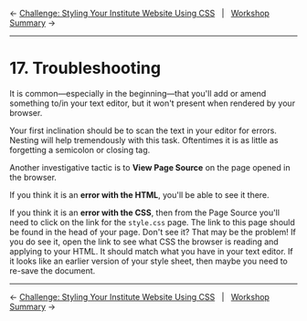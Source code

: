 ← [Challenge: Styling Your Institute Website Using CSS](16-challenge-styling-your-institute-website-using-css.md)&nbsp;&nbsp;&nbsp;|&nbsp;&nbsp;&nbsp;[Workshop Summary](18-workshop-summary.md) →

---

# 17. Troubleshooting

It is common—especially in the beginning—that you'll add or amend something to/in your text editor, but it won't present when rendered by your browser.

Your first inclination should be to scan the text in your editor for errors. Nesting will help tremendously with this task. Oftentimes it is as little as forgetting a semicolon or closing tag.

Another investigative tactic is to **View Page Source** on the page opened in the browser.

If you think it is an **error with the HTML**, you'll be able to see it there.

If you think it is an **error with the CSS**, then from the Page Source you'll need to click on the link for the `style.css` page. The link to this page should be found in the head of your page. Don't see it? That may be the problem! If you do see it, open the link to see what CSS the browser is reading and applying to your HTML. It should match what you have in your text editor. If it looks like an earlier version of your style sheet, then maybe you need to re-save the document.

---

← [Challenge: Styling Your Institute Website Using CSS](16-challenge-styling-your-institute-website-using-css.md)&nbsp;&nbsp;&nbsp;|&nbsp;&nbsp;&nbsp;[Workshop Summary](18-workshop-summary.md) →